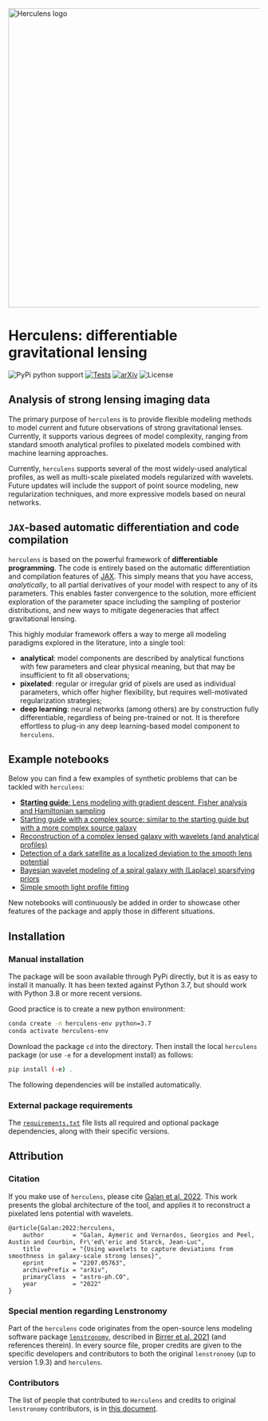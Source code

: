 <img src="images/horizontal.png" width="600" alt="Herculens logo" />

# Herculens: differentiable gravitational lensing

![PyPi python support](https://img.shields.io/badge/Python-3.7%20%7C%203.8%20%7C%203.9-blue)
[![Tests](https://github.com/austinpeel/herculens/actions/workflows/ci_tests.yml/badge.svg?branch=main)](https://github.com/austinpeel/herculens/actions/workflows/ci_tests.yml)
[![arXiv](https://img.shields.io/badge/arXiv-2207.05763-b31b1b.svg)](https://arxiv.org/abs/2207.05763)
![License](https://img.shields.io/github/license/austinpeel/herculens)
<!-- ![PyPi version](https://img.shields.io/pypi/v/herculens) -->
<!-- [![Coverage Status](https://coveralls.io/repos/github/herculens/herculens/badge.svg?branch=main)](https://coveralls.io/github/aymgal/utax?branch=main) -->




## Analysis of strong lensing imaging data

The primary purpose of `herculens` is to provide flexible modeling methods to model current and future observations of strong gravitational lenses. Currently, it supports various degrees of model complexity, ranging from standard smooth analytical profiles to pixelated models combined with machine learning approaches.

Currently, `herculens` supports several of the most widely-used analytical profiles, as well as multi-scale pixelated models regularized with wavelets. Future updates will include the support of point source modeling, new regularization techniques, and more expressive models based on neural networks.





## `JAX`-based automatic differentiation and code compilation 

`herculens` is based on the powerful framework of **differentiable programming**. The code is entirely based on the automatic differentiation and compilation features of [JAX](https://jax.readthedocs.io/en/latest/#). This simply means that you have access, _analytically_, to all partial derivatives of your model with respect to any of its parameters. This enables faster convergence to the solution, more efficient exploration of the parameter space including the sampling of posterior distributions, and new ways to mitigate degeneracies that affect gravitational lensing.

This highly modular framework offers a way to merge all modeling paradigms explored in the literature, into a single tool:

- **analytical**: model components are described by analytical functions with few parameters and clear physical meaning, but that may be insufficient to fit all observations;
- **pixelated**: regular or irregular grid of pixels are used as individual parameters, which offer higher flexibility, but requires well-motivated regularization strategies;
- **deep learning**: neural networks (among others) are by construction fully differentiable, regardless of being pre-trained or not. It is therefore effortless to plug-in any deep learning-based model component to `herculens`.





## Example notebooks

Below you can find a few examples of synthetic problems that can be tackled with `herculens`:

- [**Starting guide**: Lens modeling with gradient descent, Fisher analysis and Hamiltonian sampling](https://github.com/aymgal/herculens_workspace/blob/main/notebooks/herculens__Starting_guide.ipynb)
- [Starting guide with a complex source: similar to the starting guide but with a more complex source galaxy](https://github.com/aymgal/herculens_workspace/blob/main/notebooks/herculens__Starting_guide_complex_source.ipynb)
- [Reconstruction of a complex lensed galaxy with wavelets (and analytical profiles)](https://github.com/aymgal/herculens_workspace/blob/main/notebooks/herculens__Complex_source_with_wavelets.ipynb)
- [Detection of a dark satellite as a localized deviation to the smooth lens potential](https://github.com/aymgal/herculens_workspace/blob/main/notebooks/herculens__Subhalo_detection_with_wavelets.ipynb)
- [Bayesian wavelet modeling of a spiral galaxy with (Laplace) sparsifying priors](https://github.com/aymgal/herculens_workspace/blob/main/notebooks/herculens__Spiral_galaxy_Bayesian_sparsity_Laplace.ipynb)
- [Simple smooth light profile fitting](https://github.com/aymgal/herculens_workspace/blob/main/notebooks/herculens__Simple_galaxy_fitting.ipynb)

New notebooks will continuously be added in order to showcase other features of the package and apply those in different situations.



## Installation

### Manual installation

The package will be soon available through PyPi directly, but it is as easy to install it manually. It has been texted against Python 3.7, but should work with Python 3.8 or more recent versions.

Good practice is to create a new python environment:
```sh
conda create -n herculens-env python=3.7
conda activate herculens-env
```

Download the package `cd` into the directory. Then install the local `herculens` package (or use `-e` for a development install) as follows:
```sh
pip install (-e) .
```

The following dependencies will be installed automatically.



### External package requirements

The [`requirements.txt`](requirements.txt) file lists all required and optional package dependencies, along with their specific versions.



## Attribution

### Citation

If you make use of `herculens`, please cite [Galan et al. 2022](https://arxiv.org/abs/2207.05763). This work presents the global architecture of the tool, and applies it to reconstruct a pixelated lens potential with wavelets.
```
@article{Galan:2022:herculens,
    author        = "Galan, Aymeric and Vernardos, Georgios and Peel, Austin and Courbin, Fr\'ed\'eric and Starck, Jean-Luc",
    title         = "{Using wavelets to capture deviations from smoothness in galaxy-scale strong lenses}",
    eprint        = "2207.05763",
    archivePrefix = "arXiv",
    primaryClass  = "astro-ph.CO",
    year          = "2022"
}
```


### Special mention regarding Lenstronomy
Part of the `herculens` code originates from the open-source lens modeling software package [`lenstronomy`](https://github.com/sibirrer/lenstronomy), described in [Birrer et al. 2021](https://joss.theoj.org/papers/10.21105/joss.03283) (and references therein). In every source file, proper credits are given to the specific developers and contributors to both the original `lenstronomy` (up to version 1.9.3) and `herculens`.


### Contributors

The list of people that contributed to `Herculens` and credits to original `lenstronomy` contributors, is in [this document](AUTHORS.md).

